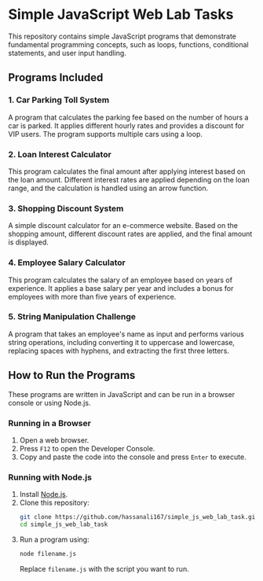 # Simple JavaScript Web Lab Tasks

This repository contains simple JavaScript programs that demonstrate fundamental programming concepts, such as loops, functions, conditional statements, and user input handling.

## Programs Included

### 1. Car Parking Toll System
A program that calculates the parking fee based on the number of hours a car is parked. It applies different hourly rates and provides a discount for VIP users. The program supports multiple cars using a loop.

### 2. Loan Interest Calculator
This program calculates the final amount after applying interest based on the loan amount. Different interest rates are applied depending on the loan range, and the calculation is handled using an arrow function.

### 3. Shopping Discount System
A simple discount calculator for an e-commerce website. Based on the shopping amount, different discount rates are applied, and the final amount is displayed.

### 4. Employee Salary Calculator
This program calculates the salary of an employee based on years of experience. It applies a base salary per year and includes a bonus for employees with more than five years of experience.

### 5. String Manipulation Challenge
A program that takes an employee's name as input and performs various string operations, including converting it to uppercase and lowercase, replacing spaces with hyphens, and extracting the first three letters.

## How to Run the Programs

These programs are written in JavaScript and can be run in a browser console or using Node.js.

### Running in a Browser
1. Open a web browser.
2. Press `F12` to open the Developer Console.
3. Copy and paste the code into the console and press `Enter` to execute.

### Running with Node.js
1. Install [Node.js](https://nodejs.org/).
2. Clone this repository:
   ```sh
   git clone https://github.com/hassanali167/simple_js_web_lab_task.git
   cd simple_js_web_lab_task
   ```
3. Run a program using:
   ```sh
   node filename.js
   ```
   Replace `filename.js` with the script you want to run.

